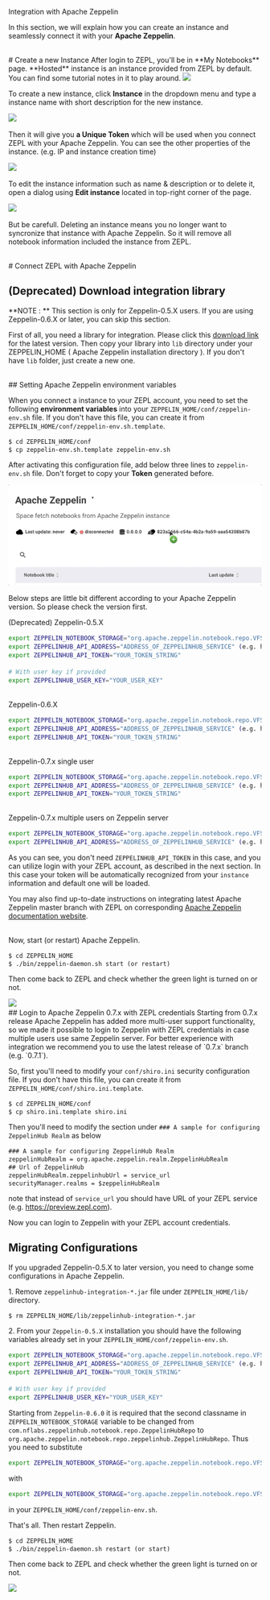 <span class="header-font">Integration with Apache Zeppelin</span>

In this section, we will explain how you can create an instance and seamlessly connect it with your **Apache Zeppelin**.

<br/>
# Create a new Instance
After login to ZEPL, you'll be in **My Notebooks** page. **Hosted** instance is an instance provided from ZEPL by default.
You can find some tutorial notes in it to play around.

<img src="../img/my_notebooks_main.png" class="image-box big-img"/>

To create a new instance, click **Instance** in the dropdown menu and type a instance name with short description for the new instance.

<img src="../img/add_new_instance.png" class="image-box big-img"/>

Then it will give you **a Unique Token** which will be used when you connect ZEPL with your Apache Zeppelin.
You can see the other properties of the instance. (e.g. IP and instance creation time)

<img src="../img/after_creating_instance.png" class="image-box big-img"/>

To edit the instance information such as name & description or to delete it, open a dialog using **Edit instance** located in top-right corner of the page.

<img src="../img/manage_instance.png" class="image-box big-img"/>

But be carefull. Deleting an instance means you no longer want to syncronize that instance with Apache Zeppelin.
So it will remove all notebook information included the instance from ZEPL.


<br/>
# Connect ZEPL with Apache Zeppelin

## (Deprecated) Download integration library
<span class="note-font">**NOTE : ** This section is only for Zeppelin-0.5.X users.
If you are using Zeppelin-0.6.X or later, you can skip this section.</span>

First of all, you need a library for integration.
Please click this [download link](https://s3-ap-northeast-1.amazonaws.com/zeppel.in/zeppelinhub-integration-v0.4.0-all.jar) for the latest version.
Then copy your library into `lib` directory under your ZEPPELIN_HOME ( Apache Zeppelin installation directory ).
If you don't have `lib` folder, just create a new one.

<br/>
## Setting Apache Zeppelin environment variables

When you connect a instance to your ZEPL account, you need to set the following **environment variables** into your `ZEPPELIN_HOME/conf/zeppelin-env.sh` file.
If you don't have this file, you can create it from `ZEPPELIN_HOME/conf/zeppelin-env.sh.template`.

```
$ cd ZEPPELIN_HOME/conf
$ cp zeppelin-env.sh.template zeppelin-env.sh
```

After activating this configuration file,  add below three lines to `zeppelin-env.sh` file.
Don't forget to copy your **Token** generated before.

<img src="../img/copy_token.gif" class="image-box small-img"/>

Below steps are little bit different according to your Apache Zeppelin version. So please check the version first.  

<span class="version-font"> (Deprecated) Zeppelin-0.5.X </span>

```sh
export ZEPPELIN_NOTEBOOK_STORAGE="org.apache.zeppelin.notebook.repo.VFSNotebookRepo, com.nflabs.zeppelinhub.notebook.repo.ZeppelinHubRepo"
export ZEPPELINHUB_API_ADDRESS="ADDRESS_OF_ZEPPELINHUB_SERVICE" (e.g. https://www.zepl.com)
export ZEPPELINHUB_API_TOKEN="YOUR_TOKEN_STRING"

# With user key if provided
export ZEPPELINHUB_USER_KEY="YOUR_USER_KEY"
```

<br/>
<span class="version-font"> Zeppelin-0.6.X</span>

```sh
export ZEPPELIN_NOTEBOOK_STORAGE="org.apache.zeppelin.notebook.repo.VFSNotebookRepo, org.apache.zeppelin.notebook.repo.zeppelinhub.ZeppelinHubRepo"
export ZEPPELINHUB_API_ADDRESS="ADDRESS_OF_ZEPPELINHUB_SERVICE" (e.g. https://www.zepl.com)
export ZEPPELINHUB_API_TOKEN="YOUR_TOKEN_STRING"
```

<br/>
<span class="version-font"> Zeppelin-0.7.x single user</span>

```sh
export ZEPPELIN_NOTEBOOK_STORAGE="org.apache.zeppelin.notebook.repo.VFSNotebookRepo, org.apache.zeppelin.notebook.repo.zeppelinhub.ZeppelinHubRepo"
export ZEPPELINHUB_API_ADDRESS="ADDRESS_OF_ZEPPELINHUB_SERVICE" (e.g. https://www.zepl.com)
export ZEPPELINHUB_API_TOKEN="YOUR_TOKEN_STRING"
```
<br/>
<span class="version-font"> Zeppelin-0.7.x multiple users on Zeppelin server</span>

```sh
export ZEPPELIN_NOTEBOOK_STORAGE="org.apache.zeppelin.notebook.repo.VFSNotebookRepo, org.apache.zeppelin.notebook.repo.zeppelinhub.ZeppelinHubRepo"
export ZEPPELINHUB_API_ADDRESS="ADDRESS_OF_ZEPPELINHUB_SERVICE" (e.g. https://www.zepl.com)
```
As you can see, you don't need `ZEPPELINHUB_API_TOKEN` in this case, and you can utilize login with your ZEPL account, as described in the next section. In this case your token will be automatically recognized from your `instance` information and default one will be loaded.


You may also find up-to-date instructions on integrating latest Apache Zeppelin master branch with ZEPL on corresponding [Apache Zeppelin documentation website](https://zeppelin.apache.org/docs/0.7.0-SNAPSHOT/storage/storage.html#storage-in-zeppelinhub).

<br/>
Now, start (or restart) Apache Zeppelin.

```
$ cd ZEPPELIN_HOME
$ ./bin/zeppelin-daemon.sh start (or restart)
```

Then come back to ZEPL and check whether the green light is turned on or not.

<img src="../img/connected_instance.png" class="image-box small-img"/>

<br/>
## Login to Apache Zeppelin 0.7.x with ZEPL credentials
Starting from 0.7.x release Apache Zeppelin has added more multi-user support functionality, so we made it possible to login to Zeppelin with ZEPL credentials in case multiple users use same Zeppelin server. For better experience with integration we recommend you to use the latest release of `0.7.x` branch (e.g. `0.7.1`).

So, first you'll need to modify your `conf/shiro.ini` security configuration file. If you don't have this file, you can create it from `ZEPPELIN_HOME/conf/shiro.ini.template`.

```
$ cd ZEPPELIN_HOME/conf
$ cp shiro.ini.template shiro.ini
```

Then you'll need to modify the section under `### A sample for configuring ZeppelinHub Realm` as below
```
### A sample for configuring ZeppelinHub Realm
zeppelinHubRealm = org.apache.zeppelin.realm.ZeppelinHubRealm
## Url of ZeppelinHub
zeppelinHubRealm.zeppelinhubUrl = service_url
securityManager.realms = $zeppelinHubRealm
```
note that instead of `service_url` you should have URL of your ZEPL service (e.g. https://preview.zepl.com).

Now you can login to Zeppelin with your ZEPL account credentials.
<br/>
## Migrating Configurations
If you upgraded Zeppelin-0.5.X to later version, you need to change some configurations in Apache Zeppelin.

1\. Remove `zeppelinhub-integration-*.jar` file under `ZEPPELIN_HOME/lib/` directory.
```
$ rm ZEPPELIN_HOME/lib/zeppelinhub-integration-*.jar
```

2\. From your `Zeppelin-0.5.X` installation you should have the following variables already set in your `ZEPPELIN_HOME/conf/zeppelin-env.sh`.
```sh
export ZEPPELIN_NOTEBOOK_STORAGE="org.apache.zeppelin.notebook.repo.VFSNotebookRepo, com.nflabs.zeppelinhub.notebook.repo.ZeppelinHubRepo"
export ZEPPELINHUB_API_ADDRESS="ADDRESS_OF_ZEPPELINHUB_SERVICE" (e.g. https://www.zepl.com)
export ZEPPELINHUB_API_TOKEN="YOUR_TOKEN_STRING"

# With user key if provided
export ZEPPELINHUB_USER_KEY="YOUR_USER_KEY"
```

Starting from `Zeppelin-0.6.0` it is required that the second classname in `ZEPPELIN_NOTEBOOK_STORAGE` variable to be changed from `com.nflabs.zeppelinhub.notebook.repo.ZeppelinHubRepo` to `org.apache.zeppelin.notebook.repo.zeppelinhub.ZeppelinHubRepo`.
Thus you need to substitute

```sh
export ZEPPELIN_NOTEBOOK_STORAGE="org.apache.zeppelin.notebook.repo.VFSNotebookRepo, com.nflabs.zeppelinhub.notebook.repo.ZeppelinHubRepo"
```

with

```sh
export ZEPPELIN_NOTEBOOK_STORAGE="org.apache.zeppelin.notebook.repo.VFSNotebookRepo, org.apache.zeppelin.notebook.repo.zeppelinhub.ZeppelinHubRepo"
```
in your `ZEPPELIN_HOME/conf/zeppelin-env.sh`.


That's all. Then restart Zeppelin.

```
$ cd ZEPPELIN_HOME
$ ./bin/zeppelin-daemon.sh restart (or start)
```

Then come back to ZEPL and check whether the green light is turned on or not.

<img src="../img/connected_instance.png" class="image-box small-img"/>

